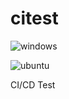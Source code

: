 # citest

![windows](https://github.com/0x7cc/citest/actions/workflows/windows-latest.yml/badge.svg)

![ubuntu](https://github.com/0x7cc/citest/actions/workflows/ubuntu-latest.yml/badge.svg)

CI/CD Test
